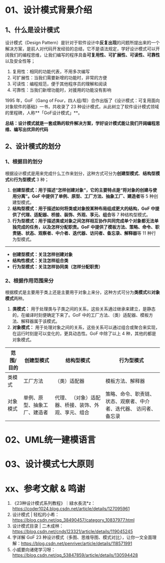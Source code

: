 

# 01、设计模式背景介绍

## 1、什么是设计模式

设计模式（Design Pattern）是针对于软件设计中**反复出现**的问题所提出来的一个解决方案，是前人对代码开发经验的总结，它不是语法规定，学好设计模式可以开阔我们的编程思维，让我们编写的程序具备**可复用性、可扩展性、可读性、可靠性**以及安全性等；

1. 复用性：相同的功能代表，不用多次编写
2. 可扩展性：当我们需要新增的功能时，非常的方便
3. 可读性：编程规范，便于其他程序员的理解和阅读
4. 可靠性：当我们新增功能时，对援用的功能没有影响

1995 年，GoF（Gang of Four，四人组/帮）合作出版了《设计模式：可复用面向对象软件的基础》一书，共收录了 23 种设计模式，从此树立了软件设计模式领域的里程碑，人称**「GoF设计模式」**。

**总结：设计模式就是一套成熟的软件解决方案，学好设计模式能让我们开阔编程思维、编写出优异的代码**



## 2、设计模式的划分

### 1、根据目的划分

根据设计模式是用来完成什么工作来划分，这种方式可分为**创建型模式**、**结构型模式**和**行为型模式** 3 种；

1. **创建型模式：**用于描述“怎样创建对象“，它的主要特点是“将对象的创建与使用分离”。GoF 中提供了**单例、原型、工厂方法、抽象工厂、建造者**等 5 种创建型模式。
2. **结构型模式：**用于描述如何将类或对象按某种布局组成更大的结构，GoF 中提供了**代理、适配器、桥接、装饰、外观、享元、组合**等 7 种结构型模式。
3. **行为型模式：**用于描述类或对象之间怎样相互协作共同完成单个对象都无法单独完成的任务，以及怎样分配职责。GoF 中提供了**模板方法、策略、命令、职责链、状态、观察者、中介者、迭代器、访问者、备忘录、解释器**等 11 种行为型模式。

* * *

+   **创建型模式：关注怎样创建对象**
+   **结构性模式：关注怎样组合类**
+   **行为型模式：关注怎样协同类（怎样分配职责）**



### 2、根据作用范围来分

根据模式是主要用于类上还是主要用于对象上来分，这种方式可分为**类模式**和**对象模式**两种。

1. **类模式：** 用于处理类与子类之间的关系，这些关系通过继承来建立，是静态的，在编译时刻便确定下来了。GoF 中的工厂方法、（类）适配器、模板方法、解释器属于该模式。
2. **对象模式：** 用于处理对象之间的关系，这些关系可以通过组合或聚合来实现，在运行时刻是可以变化的，更具动态性。GoF 中除了以上 4 种，其他的都是对象模式。

| 范围/目的 | 创建型模式                   | 结构型模式                                          | 行为型模式                                                   |
| --------- | ---------------------------- | --------------------------------------------------- | ------------------------------------------------------------ |
| 类模式    | 工厂方法                     | （类）适配器                                        | 模板方法、解释器                                             |
| 对象模式  | 单例、原型、抽象工厂、建造者 | 代理、 （对象）适配器、桥接、装饰、外观、享元、组合 | 策略、命令、职责链、状态、观察者、中介者、迭代器、 访问者、备忘录 |

# 02、UML统一建模语言

# 03、设计模式七大原则



# xx、参考文献 & 鸣谢

1. 《23种设计模式系列教程》｜緑水長流*z：https://coder1024.blog.csdn.net/article/details/127095961
2. 设计模式 | 轻松的小希：https://blog.csdn.net/qq_38490457/category_10837977.html
3. 设计模式目录 | 二木成林：https://blog.csdn.net/cnds123321/article/details/119045245
4. 字详解 GoF 23 种设计模式（多图、思维导图、模式对比），让你一文全面理解：https://blog.csdn.net/penriver/article/details/118571991
5. 小威要向诸佬学习呀：https://blog.csdn.net/qq_53847859/article/details/130594428
